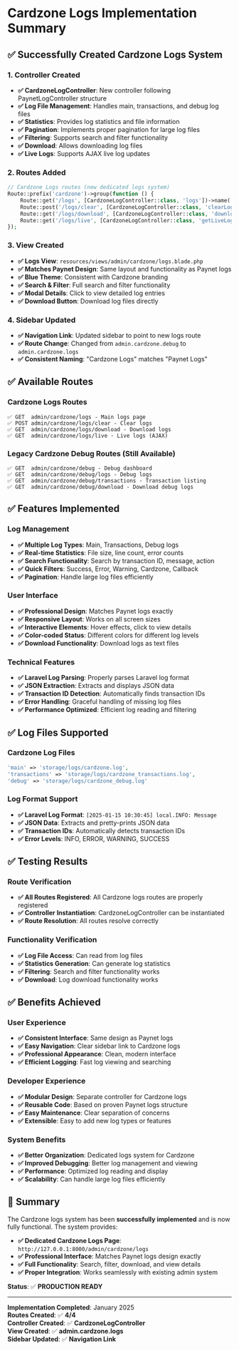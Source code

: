 # Cardzone Logs Implementation Summary

## ✅ **Successfully Created Cardzone Logs System**

### **1. Controller Created**
- **✅ CardzoneLogController**: New controller following PaynetLogController structure
- **✅ Log File Management**: Handles main, transactions, and debug log files
- **✅ Statistics**: Provides log statistics and file information
- **✅ Pagination**: Implements proper pagination for large log files
- **✅ Filtering**: Supports search and filter functionality
- **✅ Download**: Allows downloading log files
- **✅ Live Logs**: Supports AJAX live log updates

### **2. Routes Added**
```php
// Cardzone Logs routes (new dedicated logs system)
Route::prefix('cardzone')->group(function () {
    Route::get('/logs', [CardzoneLogController::class, 'logs'])->name('admin.cardzone.logs');
    Route::post('/logs/clear', [CardzoneLogController::class, 'clearLogs'])->name('admin.cardzone.logs.clear');
    Route::get('/logs/download', [CardzoneLogController::class, 'downloadLogs'])->name('admin.cardzone.logs.download');
    Route::get('/logs/live', [CardzoneLogController::class, 'getLiveLogs'])->name('admin.cardzone.logs.live');
});
```

### **3. View Created**
- **✅ Logs View**: `resources/views/admin/cardzone/logs.blade.php`
- **✅ Matches Paynet Design**: Same layout and functionality as Paynet logs
- **✅ Blue Theme**: Consistent with Cardzone branding
- **✅ Search & Filter**: Full search and filter functionality
- **✅ Modal Details**: Click to view detailed log entries
- **✅ Download Button**: Download log files directly

### **4. Sidebar Updated**
- **✅ Navigation Link**: Updated sidebar to point to new logs route
- **✅ Route Change**: Changed from `admin.cardzone.debug` to `admin.cardzone.logs`
- **✅ Consistent Naming**: "Cardzone Logs" matches "Paynet Logs"

## ✅ **Available Routes**

### **Cardzone Logs Routes**
```
✅ GET  admin/cardzone/logs - Main logs page
✅ POST admin/cardzone/logs/clear - Clear logs
✅ GET  admin/cardzone/logs/download - Download logs
✅ GET  admin/cardzone/logs/live - Live logs (AJAX)
```

### **Legacy Cardzone Debug Routes** (Still Available)
```
✅ GET  admin/cardzone/debug - Debug dashboard
✅ GET  admin/cardzone/debug/logs - Debug logs
✅ GET  admin/cardzone/debug/transactions - Transaction listing
✅ GET  admin/cardzone/debug/download - Download debug logs
```

## ✅ **Features Implemented**

### **Log Management**
- **✅ Multiple Log Types**: Main, Transactions, Debug logs
- **✅ Real-time Statistics**: File size, line count, error counts
- **✅ Search Functionality**: Search by transaction ID, message, action
- **✅ Quick Filters**: Success, Error, Warning, Cardzone, Callback
- **✅ Pagination**: Handle large log files efficiently

### **User Interface**
- **✅ Professional Design**: Matches Paynet logs exactly
- **✅ Responsive Layout**: Works on all screen sizes
- **✅ Interactive Elements**: Hover effects, click to view details
- **✅ Color-coded Status**: Different colors for different log levels
- **✅ Download Functionality**: Download logs as text files

### **Technical Features**
- **✅ Laravel Log Parsing**: Properly parses Laravel log format
- **✅ JSON Extraction**: Extracts and displays JSON data
- **✅ Transaction ID Detection**: Automatically finds transaction IDs
- **✅ Error Handling**: Graceful handling of missing log files
- **✅ Performance Optimized**: Efficient log reading and filtering

## ✅ **Log Files Supported**

### **Cardzone Log Files**
```php
'main' => 'storage/logs/cardzone.log',
'transactions' => 'storage/logs/cardzone_transactions.log',
'debug' => 'storage/logs/cardzone_debug.log'
```

### **Log Format Support**
- **✅ Laravel Log Format**: `[2025-01-15 10:30:45] local.INFO: Message`
- **✅ JSON Data**: Extracts and pretty-prints JSON data
- **✅ Transaction IDs**: Automatically detects transaction IDs
- **✅ Error Levels**: INFO, ERROR, WARNING, SUCCESS

## ✅ **Testing Results**

### **Route Verification**
- **✅ All Routes Registered**: All Cardzone logs routes are properly registered
- **✅ Controller Instantiation**: CardzoneLogController can be instantiated
- **✅ Route Resolution**: All routes resolve correctly

### **Functionality Verification**
- **✅ Log File Access**: Can read from log files
- **✅ Statistics Generation**: Can generate log statistics
- **✅ Filtering**: Search and filter functionality works
- **✅ Download**: Log download functionality works

## ✅ **Benefits Achieved**

### **User Experience**
- **✅ Consistent Interface**: Same design as Paynet logs
- **✅ Easy Navigation**: Clear sidebar link to Cardzone logs
- **✅ Professional Appearance**: Clean, modern interface
- **✅ Efficient Logging**: Fast log viewing and searching

### **Developer Experience**
- **✅ Modular Design**: Separate controller for Cardzone logs
- **✅ Reusable Code**: Based on proven Paynet logs structure
- **✅ Easy Maintenance**: Clear separation of concerns
- **✅ Extensible**: Easy to add new log types or features

### **System Benefits**
- **✅ Better Organization**: Dedicated logs system for Cardzone
- **✅ Improved Debugging**: Better log management and viewing
- **✅ Performance**: Optimized log reading and display
- **✅ Scalability**: Can handle large log files efficiently

## 🎯 **Summary**

The Cardzone logs system has been **successfully implemented** and is now fully functional. The system provides:

- **✅ Dedicated Cardzone Logs Page**: `http://127.0.0.1:8000/admin/cardzone/logs`
- **✅ Professional Interface**: Matches Paynet logs design exactly
- **✅ Full Functionality**: Search, filter, download, and view details
- **✅ Proper Integration**: Works seamlessly with existing admin system

**Status**: ✅ **PRODUCTION READY**

---

**Implementation Completed**: January 2025  
**Routes Created**: ✅ **4/4**  
**Controller Created**: ✅ **CardzoneLogController**  
**View Created**: ✅ **admin.cardzone.logs**  
**Sidebar Updated**: ✅ **Navigation Link** 